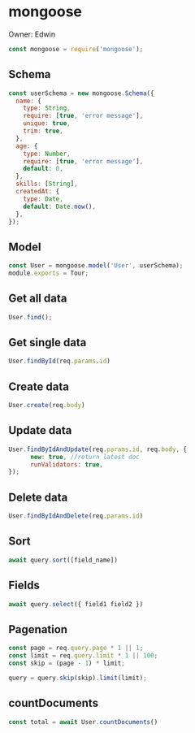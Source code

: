 # mongoose

Owner: Edwin

```jsx
const mongoose = require('mongoose');
```

## Schema

```jsx
const userSchema = new mongoose.Schema({
  name: {
    type: String,
    require: [true, 'error message'],
    unique: true,
    trim: true,
  },
  age: {
    type: Number,
    require: [true, 'error message'],
    default: 0,
  },
  skills: [String],
  createdAt: {
    type: Date,
    default: Date.now(),
  },
});
```

## Model

```jsx
const User = mongoose.model('User', userSchema);
module.exports = Tour;
```

## Get all data

```jsx
User.find();
```

## Get single data

```jsx
User.findById(req.params.id)
```

## Create data

```jsx
User.create(req.body)
```

## Update data

```jsx
User.findByIdAndUpdate(req.params.id, req.body, {
      new: true, //return latest doc
      runValidators: true,
});
```

## Delete data

```jsx
User.findByIdAndDelete(req.params.id)
```

## Sort

```jsx
await query.sort([field_name])
```

## Fields

```jsx
await query.select({ field1 field2 })
```

## Pagenation

```jsx
const page = req.query.page * 1 || 1;
const limit = req.query.limit * 1 || 100;
const skip = (page - 1) * limit;

query = query.skip(skip).limit(limit);
```

## countDocuments

```jsx
const total = await User.countDocuments()
```